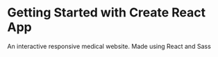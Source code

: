 # Getting Started with Create React App

An interactive responsive medical website. Made using React and Sass 

